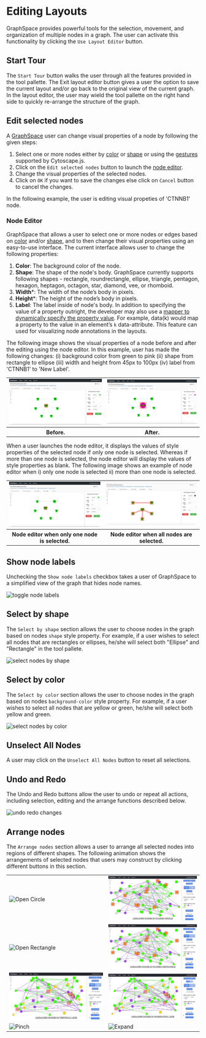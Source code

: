 # Editing Layouts

GraphSpace provides powerful tools for the selection, movement, and organization of multiple nodes in a graph. The user can activate this functionality by clicking the `Use Layout Editor` button. 

## Start Tour 

The `Start Tour` button walks the user through all the features provided in the tool pallette. The Exit layout editor button gives a user the option to save the current layout and/or go back to the original view of the current graph. In the layout editor, the user may wield the tool pallette on the right hand side to quickly re-arrange the structure of the graph. 

## Edit selected nodes

A [GraphSpace](http://www.graphspace.org) user can change visual properties of a node by following the given steps:

1. Select one or more nodes either by [color](#select-by-color) or [shape](#select-by-shape) or using the [gestures](http://js.cytoscape.org/#notation/gestures) supported by Cytoscape.js.
2. Click on the `Edit selected nodes` button to launch the [node editor](#node-editor).
3. Change the visual properties of the selected nodes.
4. Click on `OK` if you want to save the changes else click on `Cancel` button to cancel the changes.

In the following example, the user is editing visual propeties of 'CTNNB1' node.

### Node Editor

GraphSpace that allows a user to select one or more nodes or edges based on [color](#select-by-color) and/or [shape](#select-by-shape), and to then change their visual properties using an easy-to-use interface. The current interface allows user to change the following properties:

1. **Color**: The background color of the node.
2. **Shape**: The shape of the node's body. GraphSpace currently supports following shapes - rectangle, roundrectangle, ellipse, triangle, pentagon, hexagon, heptagon, octagon, star, diamond, vee, or rhomboid.
3. **Width***: The width of the node’s body in pixels.
4. **Height***: The height of the node’s body in pixels.
5. **Label**: The label inside of node's body. In addition to specifying the value of a property outright, the developer may also use a [mapper to dynamically specify the property value](http://js.cytoscape.org/#style/mappers). For example, data(k) would map a property to the value in an element’s `k` data-attribute. This feature can used for visualizing node annotations in the layouts.

The following image shows the visual properties of a node before and after the editing using the node editor. In this example, user has made the following changes: (i) background color from green to pink (ii) shape from rectangle to ellipse (iii) width and height from 45px to 100px (iv) label from 'CTNNB1' to 'New Label'.

<table cellspacing="0">
<tr> 
   <td class="">
      <img src="_static/images/gs-screenshot-user1-node-editor-before edit.png" alt="Before editing"/>
   </td>               
   <td class="">
      <img src="_static/images/gs-screenshot-user1-node-editor-after edit.png" alt="After editing"/>
   </td> 
</tr>
<tr> 
   <th class="">
      Before.
   </th>               
   <th class="">
      After.
   </th> 
</tr>
</table>

When a user launches the node editor, it displays the values of style properties of the selected node if only one node is selected. Whereas if more than one node is selected, the node editor will display the values of style properties as blank. The following image shows an example of node editor when i) only one node is selected ii) more than one node is selected.


<table cellspacing="0">
<tr> 
   <td class="">
      <img src="_static/images/gs-screenshot-user1-node-editor-one-node-selected.png" alt="One node selected"/>
   </td>               
   <td class="">
      <img src="_static/images/gs-screenshot-user1-node-editor-all-nodes-selected.png" alt="All nodes selected"/>
   </td> 
</tr>
<tr> 
   <th class="">
      Node editor when only one node is selected.
   </th>               
   <th class="">
      Node editor when all nodes are selected.
   </th> 
</tr>
</table>


## Show node labels

Unchecking the `Show node labels` checkbox takes a user of GraphSpace to a simplified view of the graph that hides node names.

![toggle node labels](_static/gifs/gs-screenshot-user1-wnt-pathway-reconstruction-toggle-node-labels-with-caption.gif)

## Select by shape

The `Select by shape` section allows the user to choose nodes in the graph based on nodes `shape` style property. For example, if a user wishes to select all nodes that are rectangles or ellipses, he/she will select both "Ellipse" and "Rectangle" in the tool pallete.

![select nodes by shape](_static/gifs/gs-screenshot-user1-wnt-pathway-reconstruction-select-nodes-by-shape-with-caption.gif)

## Select by color

The `Select by color` section allows the user to choose nodes in the graph based on nodes `background-color` style property. For example, if a user wishes to select all nodes that are yellow or green, he/she will select both yellow and green.

![select nodes by color](_static/gifs/gs-screenshot-user1-wnt-pathway-reconstruction-select-nodes-by-color-with-caption.gif)


## Unselect All Nodes

A user may click on the `Unselect All Nodes` button to reset all selections.

## Undo and Redo

The Undo and Redo buttons allow the user to undo or repeat all actions, including selection, editing and the arrange functions described below.

![undo redo changes](_static/gifs/gs-screenshot-user1-wnt-pathway-reconstruction-arrange-nodes-undo-redo-with-caption.gif)


## Arrange nodes 

The `Arrange nodes` section allows a user to arrange all selected nodes into regions of different shapes. The following animation shows the arrangements of selected nodes that users may construct by clicking different buttons in this section.

<table cellspacing="0">
<tr> 
   <td class="">
      <img src="_static/gifs/gs-screenshot-user1-wnt-pathway-reconstruction-arrange-nodes-open-circle-with-caption.gif" alt="Open Circle"/>
   </td>               
   <td class="">
      <img src="_static/gifs/gs-screenshot-user1-wnt-pathway-reconstruction-arrange-nodes-closed-circle-with-caption.gif" alt="Closed Circle"/>
   </td> 
</tr>
<tr> 
   <td class="">
      <img src="_static/gifs/gs-screenshot-user1-wnt-pathway-reconstruction-arrange-nodes-open-rectangle-with-caption.gif" alt="Open Rectangle"/>
   </td>               
   <td class="">
      <img src="_static/gifs/gs-screenshot-user1-wnt-pathway-reconstruction-arrange-nodes-closed-rectangle-with-caption.gif" alt="Closed Rectangle"/>
   </td> 
</tr>
<tr> 
   <td class="">
      <img src="_static/gifs/gs-screenshot-user1-wnt-pathway-reconstruction-arrange-nodes-vertical-with-caption.gif" alt="Vertical line"/>
   </td>               
   <td class="">
      <img src="_static/gifs/gs-screenshot-user1-wnt-pathway-reconstruction-arrange-nodes-horizontal-with-caption.gif" alt="Horizontal line"/>
   </td> 
</tr>
<tr> 
   <td class="">
      <img src="_static/gifs/gs-screenshot-user1-wnt-pathway-reconstruction-arrange-nodes-pinch-with-caption.gif" alt="Pinch"/>
   </td>               
   <td class="">
      <img src="_static/gifs/gs-screenshot-user1-wnt-pathway-reconstruction-arrange-nodes-expand-with-caption.gif" alt="Expand"/>
   </td> 
</tr>
</table>




